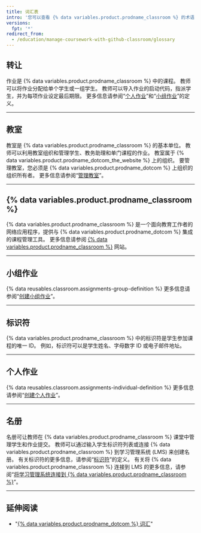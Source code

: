 ```yaml
---
title: 词汇表
intro: '您可以查看 {% data variables.product.prodname_classroom %} 的术语解释。'
versions:
  fpt: '*'
redirect_from:
  - /education/manage-coursework-with-github-classroom/glossary
---
```


## 转让

作业是 {% data variables.product.prodname_classroom %} 中的课程。 教师可以将作业分配给单个学生或一组学生。 教师可以导入作业的启动代码，指派学生，并为每项作业设定最后期限。 更多信息请参阅“[个人作业](#individual-assignment)”和“[小组作业](#group-assignment)”的定义。

---

## 教室

教室是 {% data variables.product.prodname_classroom %} 的基本单位。 教师可以利用教室组织和管理学生、教务助理和单门课程的作业。 教室属于 {% data variables.product.prodname_dotcom_the_website %} 上的组织。 要管理教室，您必须是 {% data variables.product.prodname_dotcom %} 上组织的组织所有者。 更多信息请参阅“[管理教室](/education/manage-coursework-with-github-classroom/manage-classrooms)”。

---

## {% data variables.product.prodname_classroom %}

{% data variables.product.prodname_classroom %} 是一个面向教育工作者的网络应用程序，提供与 {% data variables.product.prodname_dotcom %} 集成的课程管理工具。 更多信息请参阅 [{% data variables.product.prodname_classroom %}](https://classroom.github.com/) 网站。

---

## 小组作业

{% data reusables.classroom.assignments-group-definition %} 更多信息请参阅“[创建小组作业](/education/manage-coursework-with-github-classroom/create-a-group-assignment)”。

---

## 标识符

{% data variables.product.prodname_classroom %} 中的标识符是学生参加课程的唯一 ID。 例如，标识符可以是学生姓名、字母数字 ID 或电子邮件地址。

---

## 个人作业

{% data reusables.classroom.assignments-individual-definition %} 更多信息请参阅“[创建个人作业](/education/manage-coursework-with-github-classroom/create-an-individual-assignment)”。

---

## 名册

名册可让教师在 {% data variables.product.prodname_classroom %} 课堂中管理学生和作业提交。 教师可以通过输入学生标识符列表或连接 {% data variables.product.prodname_classroom %} 到学习管理系统 (LMS) 来创建名册。 有关标识符的更多信息，请参阅“[标识符](#identifier)”的定义。 有关将 {% data variables.product.prodname_classroom %} 连接到 LMS 的更多信息，请参阅“[将学习管理系统连接到 {% data variables.product.prodname_classroom %}](/education/manage-coursework-with-github-classroom/connect-a-learning-management-system-to-github-classroom)”。

---

## 延伸阅读

- "[{% data variables.product.prodname_dotcom %} 词汇](/github/getting-started-with-github/github-glossary)"
